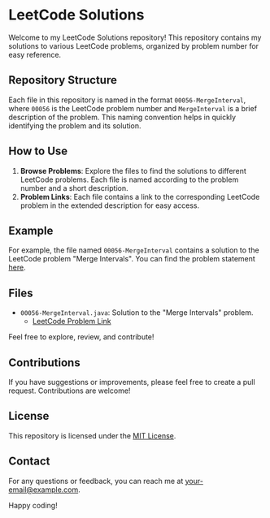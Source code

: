 # LeetCode Solutions

Welcome to my LeetCode Solutions repository! This repository contains my solutions to various LeetCode problems, organized by problem number for easy reference.

## Repository Structure

Each file in this repository is named in the format `00056-MergeInterval`, where `00056` is the LeetCode problem number and `MergeInterval` is a brief description of the problem. This naming convention helps in quickly identifying the problem and its solution.

## How to Use

1. **Browse Problems**: Explore the files to find the solutions to different LeetCode problems. Each file is named according to the problem number and a short description.
2. **Problem Links**: Each file contains a link to the corresponding LeetCode problem in the extended description for easy access.

## Example

For example, the file named `00056-MergeInterval` contains a solution to the LeetCode problem "Merge Intervals". You can find the problem statement [here](https://leetcode.com/problems/merge-intervals/).

## Files

- `00056-MergeInterval.java`: Solution to the "Merge Intervals" problem.
  - [LeetCode Problem Link](https://leetcode.com/problems/merge-intervals/)

Feel free to explore, review, and contribute!

## Contributions

If you have suggestions or improvements, please feel free to create a pull request. Contributions are welcome!

## License

This repository is licensed under the [MIT License](LICENSE).

## Contact

For any questions or feedback, you can reach me at [your-email@example.com](mailto:skushagra645@example.com).

Happy coding!
